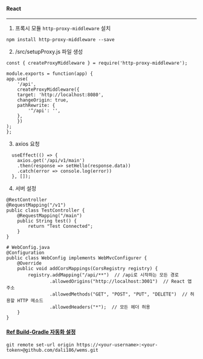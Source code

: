 #### React
---
1. 프록시 모듈 `http-proxy-middleware` 설치
```
npm install http-proxy-middleware --save
```
2. /src/setupProxy.js 파일 생성
```
const { createProxyMiddleware } = require('http-proxy-middleware');

module.exports = function(app) {
app.use(
    '/api',
    createProxyMiddleware({
    target: 'http://localhost:8080',
    changeOrigin: true,
    pathRewrite: {
        '^/api': '', 
    },
    })
);
};
```
3. axios 요청
```
  useEffect(() => {
    axios.get('/api/v1/main')
    .then(response => setHello(response.data))
    .catch(error => console.log(error))
  }, []);
```
4. 서버 설정
```
@RestController  
@RequestMapping("/v1")  
public class TestController {  
    @RequestMapping("/main")  
    public String test() {  
        return "Test Connected";  
    }  
}
```

```
# WebConfig.java
@Configuration  
public class WebConfig implements WebMvcConfigurer {  
    @Override  
    public void addCorsMappings(CorsRegistry registry) {  
        registry.addMapping("/api/**")  // /api로 시작하는 모든 경로  
                .allowedOrigins("http://localhost:3001")  // React 앱 주소  
                .allowedMethods("GET", "POST", "PUT", "DELETE")  // 허용할 HTTP 메소드  
                .allowedHeaders("*");  // 모든 헤더 허용  
    }  
}
```

#### [Ref Build-Gradle 자동화 설정](https://h-develop.tistory.com/217)

`git remote set-url origin https://<your-username>:<your-token>@github.com/dali186/wems.git`
